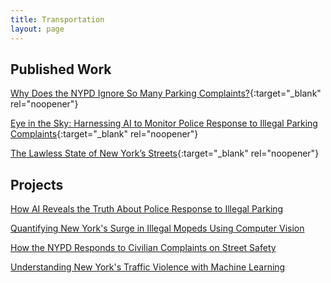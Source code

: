 ```yaml
---
title: Transportation
layout: page
---
```


## Published Work

[Why Does the NYPD Ignore So Many Parking Complaints?](https://www.vitalcitynyc.org/articles/illegal-parking-and-failed-governance-ai-study-of-nypd-enforcement?){:target="_blank" rel="noopener"}

[Eye in the Sky: Harnessing AI to Monitor Police Response to Illegal Parking Complaints](https://papers.ssrn.com/sol3/papers.cfm?abstract_id=4974275){:target="_blank" rel="noopener"}

[The Lawless State of New York’s Streets](https://www.vitalcitynyc.org/articles/the-lawless-state-of-new-yorks-streets){:target="_blank" rel="noopener"}

## Projects

[How AI Reveals the Truth About Police Response to Illegal Parking](/posts/parking_monitor/)

[Quantifying New York's Surge in Illegal Mopeds Using Computer Vision](/posts/moped_detector/)

[How the NYPD Responds to Civilian Complaints on Street Safety](/posts/nyc_311/)

[Understanding New York's Traffic Violence with Machine Learning](/posts/nyc_trafficML/)
